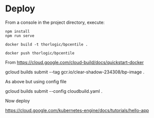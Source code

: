 # Deploy #

From a console in the project directory, execute:

```
npm install
npm run serve
```

```
docker build -t thorlogic/bpcentile .

docker push thorlogic/bpcentile
```


From https://cloud.google.com/cloud-build/docs/quickstart-docker

gcloud builds submit --tag gcr.io/clear-shadow-234308/bp-image .

As above but using config file

gcloud builds submit --config cloudbuild.yaml .



Now deploy 

https://cloud.google.com/kubernetes-engine/docs/tutorials/hello-app
